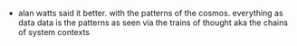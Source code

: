- alan watts said it better. with the patterns of the cosmos. everything as data data is the patterns as seen via the trains of thought aka the chains of system contexts